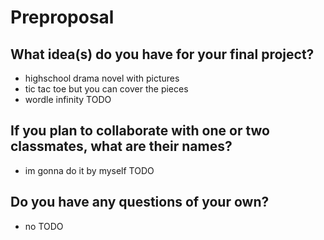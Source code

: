 # Preproposal

## What idea(s) do you have for your final project?
- highschool drama novel with pictures
- tic tac toe but you can cover the pieces
- wordle infinity
TODO

## If you plan to collaborate with one or two classmates, what are their names?
- im gonna do it by myself
TODO

## Do you have any questions of your own?
- no
TODO
